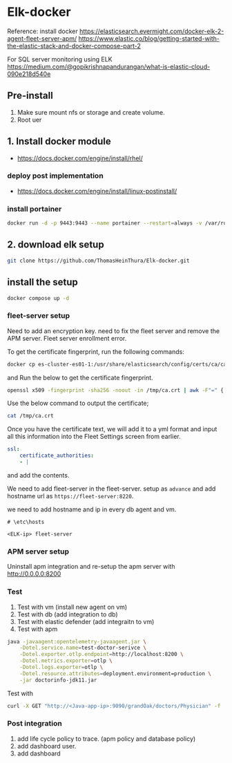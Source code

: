# Elk-docker
Reference:
install docker
https://elasticsearch.evermight.com/docker-elk-2-agent-fleet-server-apm/
https://www.elastic.co/blog/getting-started-with-the-elastic-stack-and-docker-compose-part-2

For SQL server monitoring using ELK
https://medium.com/@gopikrishnapandurangan/what-is-elastic-cloud-090e218d540e


## Pre-install
1. Make sure mount nfs or storage and create volume. 
2. Root uer

## 1. Install docker module 
- https://docs.docker.com/engine/install/rhel/

### deploy post implementation 
- https://docs.docker.com/engine/install/linux-postinstall/

### install portainer
```sh
docker run -d -p 9443:9443 --name portainer --restart=always -v /var/run/docker.sock:/var/run/docker.sock -v portainer_data:/data portainer/portainer-ce:2.21.4
```

## 2. download elk setup 
```zsh
git clone https://github.com/ThomasHeinThura/Elk-docker.git
```

## install the setup 
```sh 
docker compose up -d
```

### fleet-server setup 
Need to add an encryption key. need to fix the fleet server and remove the APM server. Fleet server enrollment error.

To get the certificate fingerprint, run the following commands:

```zsh
docker cp es-cluster-es01-1:/usr/share/elasticsearch/config/certs/ca/ca.crt /tmp/.
```
and Run the below to get the certificate fingerprint.

```zsh
openssl x509 -fingerprint -sha256 -noout -in /tmp/ca.crt | awk -F"=" {' print $2 '} | sed s/://g
```
Use the below command to output the certificate;
```zsh
cat /tmp/ca.crt
```

Once you have the certificate text, we will add it to a yml format and input all this information into the Fleet Settings screen from earlier.

```yml
ssl:
    certificate_authorities:
    - |
```
and add the contents. 

We need to add fleet-server in the fleet-server. setup as `advance` and add hostname url as `https://fleet-server:8220`.  

we need to add hostname and ip in every db agent and vm.   

```
# \etc\hosts

<ELK-ip> fleet-server

```

### APM server setup 
Uninstall apm integration and re-setup the apm server with http://0.0.0.0:8200


### Test 
1. Test with vm (install new agent on vm)
2. Test with db (add integration to db)
3. Test with elastic defender (add integraitn to vm)
4. Test with apm



```sh
java -javaagent:opentelemetry-javaagent.jar \
    -Dotel.service.name=test-doctor-serivce \
    -Dotel.exporter.otlp.endpoint=http://localhost:8200 \
    -Dotel.metrics.exporter=otlp \
    -Dotel.logs.exporter=otlp \
    -Dotel.resource.attributes=deployment.environment=production \
    -jar doctorinfo-jdk11.jar
```

Test with 
```sh
curl -X GET "http://<Java-app-ip>:9090/grandOak/doctors/Physician" -f
```

### Post integration
1. add life cycle policy to trace. (apm policy and database policy)
2. add dashboard user. 
3. add dashboard